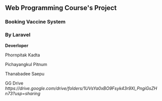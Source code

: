 <h2>Web Programming Course's Project</h2>
<h3>Booking Vaccine System</h3>
<h3>By Laravel</h3>

<b>Deverloper</b>

<p>Phornpitak Kadta</p>
<p>Pichayangkul Pitnum</p>
<p>Thanabadee Saepu</p>
<p>GG Drive  <i>https://drive.google.com/drive/folders/1UVsYa0xBO9Fsyk43r9Xl_PngiGsZHn73?usp=sharing</i></p>
